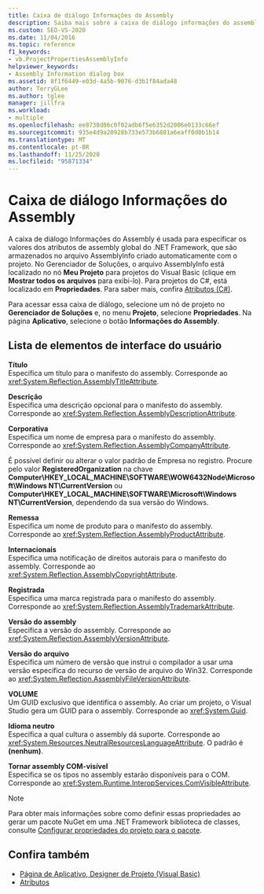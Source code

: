 ```yaml
---
title: Caixa de diálogo Informações do Assembly
description: Saiba mais sobre a caixa de diálogo informações do assembly e como ela é usada para especificar os valores da .NET Framework atributos de assembly global.
ms.custom: SEO-VS-2020
ms.date: 11/04/2016
ms.topic: reference
f1_keywords:
- vb.ProjectPropertiesAssemblyInfo
helpviewer_keywords:
- Assembly Information dialog box
ms.assetid: 8f1f6449-e03d-4a5b-9076-d3b1f84ada48
author: TerryGLee
ms.author: tglee
manager: jillfra
ms.workload:
- multiple
ms.openlocfilehash: ee8738d06c0f02adb6f5e6352d2006e0133c66ef
ms.sourcegitcommit: 935e4d9a20928b733e573b6801a6eaff0d0b1b14
ms.translationtype: MT
ms.contentlocale: pt-BR
ms.lasthandoff: 11/25/2020
ms.locfileid: "95871334"
---
```

# <a name="assembly-information-dialog-box"></a>Caixa de diálogo Informações do Assembly

A caixa de diálogo Informações do Assembly é usada para especificar os valores dos atributos de assembly global do .NET Framework, que são armazenados no arquivo AssemblyInfo criado automaticamente com o projeto. No Gerenciador de Soluções, o arquivo AssemblyInfo está localizado no nó **Meu Projeto** para projetos do Visual Basic (clique em **Mostrar todos os arquivos** para exibi-lo). Para projetos do C#, está localizado em **Propriedades**. Para saber mais, confira [Atributos (C#)](/dotnet/csharp/programming-guide/concepts/attributes/index).

Para acessar essa caixa de diálogo, selecione um nó de projeto no **Gerenciador de Soluções** e, no menu **Projeto**, selecione **Propriedades**. Na página **Aplicativo**, selecione o botão **Informações do Assembly**.

## <a name="uielement-list"></a>Lista de elementos de interface do usuário

**Título**\
Especifica um título para o manifesto do assembly. Corresponde ao <xref:System.Reflection.AssemblyTitleAttribute>.

**Descrição**\
Especifica uma descrição opcional para o manifesto do assembly. Corresponde ao <xref:System.Reflection.AssemblyDescriptionAttribute>.

**Corporativa**\
Especifica um nome de empresa para o manifesto do assembly. Corresponde ao <xref:System.Reflection.AssemblyCompanyAttribute>.

É possível definir ou alterar o valor padrão de Empresa no registro. Procure pelo valor **RegisteredOrganization** na chave **Computer\HKEY_LOCAL_MACHINE\SOFTWARE\WOW6432Node\Microsoft\Windows NT\CurrentVersion** ou **Computer\HKEY_LOCAL_MACHINE\SOFTWARE\Microsoft\Windows NT\CurrentVersion**, dependendo da sua versão do Windows.

**Remessa**\
Especifica um nome de produto para o manifesto do assembly. Corresponde ao <xref:System.Reflection.AssemblyProductAttribute>.

**Internacionais**\
Especifica uma notificação de direitos autorais para o manifesto do assembly. Corresponde ao <xref:System.Reflection.AssemblyCopyrightAttribute>.

**Registrada**\
Especifica uma marca registrada para o manifesto do assembly. Corresponde ao <xref:System.Reflection.AssemblyTrademarkAttribute>.

**Versão do assembly**\
Especifica a versão do assembly. Corresponde ao <xref:System.Reflection.AssemblyVersionAttribute>.

**Versão do arquivo**\
Especifica um número de versão que instrui o compilador a usar uma versão específica do recurso de versão de arquivo do Win32. Corresponde ao <xref:System.Reflection.AssemblyFileVersionAttribute>.

**VOLUME**\
Um GUID exclusivo que identifica o assembly. Ao criar um projeto, o Visual Studio gera um GUID para o assembly. Corresponde ao <xref:System.Guid>.

**Idioma neutro**\
Especifica a qual cultura o assembly dá suporte. Corresponde ao <xref:System.Resources.NeutralResourcesLanguageAttribute>. O padrão é **(nenhum)**.

**Tornar assembly COM-visível**\
Especifica se os tipos no assembly estarão disponíveis para o COM. Corresponde ao <xref:System.Runtime.InteropServices.ComVisibleAttribute>.

> [!NOTE]
> Para obter mais informações sobre como definir essas propriedades ao gerar um pacote NuGet em uma .NET Framework biblioteca de classes, consulte [Configurar propriedades do projeto para o pacote](/nuget/quickstart/create-and-publish-a-package-using-visual-studio-net-framework#configure-project-properties-for-the-package).

## <a name="see-also"></a>Confira também

- [Página de Aplicativo, Designer de Projeto (Visual Basic)](../../ide/reference/application-page-project-designer-visual-basic.md)
- [Atributos](/previous-versions/z0w1kczw(v=vs.140))